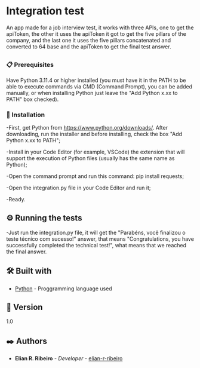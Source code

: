 # Integration test

An app made for a job interview test, it works with three APIs, one to get the apiToken, the other it uses the apiToken it got to
get the five pillars of the company, and the last one it uses the five pillars concatenated and converted to 64 base and the apiToken
to get the final test answer.

##

### 📋 Prerequisites

Have Python 3.11.4 or higher installed (you must have it in the PATH to be able to execute commands via CMD (Command Prompt), you can
be added manually, or when installing Python just leave the "Add Python x.xx to PATH" box checked).

### 🔧 Installation

-First, get Python from https://www.python.org/downloads/. After downloading, run the installer
and before installing, check the box "Add Python x.xx to PATH";

-Install in your Code Editor (for example, VSCode) the extension that will support the execution of Python files (usually
has the same name as Python);

-Open the command prompt and run this command: pip install requests;

-Open the integration.py file in your Code Editor and run it;

-Ready.

## ⚙️ Running the tests

-Just run the integration.py file, it will get the "Parabéns, você finalizou o teste técnico com sucesso!" answer, that means
"Congratulations, you have successfully completed the technical test!", what means that we reached the final answer.

## 🛠️ Built with

* [Python](https://www.python.org/downloads/) - Proggramming language used

## 📌 Version

1.0

## ✒️ Authors

* **Elian R. Ribeiro** - *Developer* - [elian-r-ribeiro](https://github.com/elian-r-ribeiro)